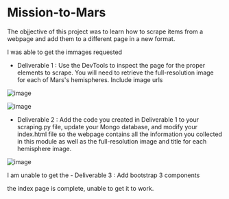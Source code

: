 # Mission-to-Mars
The objjective of this project was to learn how to scrape items from a webpage and add them to a different page in a new format. 

I was able to get the immages requested 

- Deliverable 1 : Use the DevTools to inspect the page for the proper elements to scrape. You will need to retrieve the full-resolution image for each of Mars's hemispheres. Include image urls

![image](https://user-images.githubusercontent.com/104601282/187318308-e7f34239-d52d-4d5b-a005-631bc38d19f6.png)



![image](https://user-images.githubusercontent.com/104601282/187318347-8ad0aa5c-320c-4801-aca3-5a64ad966828.png)


- Deliverable  2 : Add the code you created in Deliverable 1 to your scraping.py file, update your Mongo database, and modify your index.html file so the webpage contains all the information you collected in this module as well as the full-resolution image and title for each hemisphere image.

![image](https://user-images.githubusercontent.com/104601282/187318365-f310c42b-f4fa-43a2-8599-f16347db255f.png)


I am unable to get the - Deliverable  3 : Add bootstrap 3 components 

the index page  is complete, unable to get it to work.
